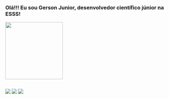 ### Olá!!! Eu sou Gerson Junior, desenvolvedor científico júnior na ESSS!

<div align="left">
  <a href="https://github.com/gersonfsjunior">
  <img height="180em" src="https://github-readme-stats.vercel.app/api?username=gersonfsjunior&show_icons=true&theme=dark&include_all_commits=true&count_private=true"/>
</div>

  ##
 
<div> 
  <a href = "mailto:gersonsf.junior@gmail.com"><img src="https://img.shields.io/badge/-Gmail-%23333?style=for-the-badge&logo=gmail&logoColor=white" target="_blank"></a>
  <a href="https://www.linkedin.com/in/gerson-francisco-junior" target="_blank"><img src="https://img.shields.io/badge/-LinkedIn-%230077B5?style=for-the-badge&logo=linkedin&logoColor=white" target="_blank"></a> 
  <a href="https://instagram.com/gersoonjunioor" target="_blank"><img src="https://img.shields.io/badge/-Instagram-%23E4405F?style=for-the-badge&logo=instagram&logoColor=white" target="_blank"></a>
 
</div>
